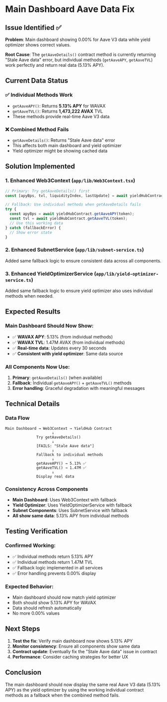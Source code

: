 # Main Dashboard Aave Data Fix

## Issue Identified ✅
**Problem**: Main dashboard showing 0.00% for Aave V3 data while yield optimizer shows correct values.

**Root Cause**: The `getAaveDetails()` contract method is currently returning "Stale Aave data" error, but individual methods (`getAaveAPY`, `getAaveTVL`) work perfectly and return real data (5.13% APY).

## Current Data Status

### ✅ **Individual Methods Work**
- `getAaveAPY()`: Returns **5.13% APY** for WAVAX
- `getAaveTVL()`: Returns **1,473,222 AVAX** TVL
- These methods provide real-time Aave V3 data

### ❌ **Combined Method Fails**
- `getAaveDetails()`: Returns "Stale Aave data" error
- This affects both main dashboard and yield optimizer
- Yield optimizer might be showing cached data

## Solution Implemented

### 1. **Enhanced Web3Context** (`app/lib/Web3Context.tsx`)
```typescript
// Primary: Try getAaveDetails() first
const [apyBps, tvl, liquidityIndex, lastUpdate] = await yieldHubContract.getAaveDetails(token);

// Fallback: Use individual methods when getAaveDetails fails
try {
  const apyBps = await yieldHubContract.getAaveAPY(token);
  const tvl = await yieldHubContract.getAaveTVL(token);
  // Use this working data
} catch (fallbackError) {
  // Show error state
}
```

### 2. **Enhanced SubnetService** (`app/lib/subnet-service.ts`)
Added same fallback logic to ensure consistent data across all components.

### 3. **Enhanced YieldOptimizerService** (`app/lib/yield-optimizer-service.ts`)
Added same fallback logic to ensure yield optimizer also uses individual methods when needed.

## Expected Results

### Main Dashboard Should Now Show:
- ✅ **WAVAX APY**: 5.13% (from individual methods)
- ✅ **WAVAX TVL**: 1.47M AVAX (from individual methods)
- ✅ **Real-time data**: Updates every 30 seconds
- ✅ **Consistent with yield optimizer**: Same data source

### All Components Now Use:
1. **Primary**: `getAaveDetails()` (when available)
2. **Fallback**: Individual `getAaveAPY()` + `getAaveTVL()` methods
3. **Error handling**: Graceful degradation with meaningful messages

## Technical Details

### Data Flow
```
Main Dashboard → Web3Context → YieldHub Contract
                     ↓
              Try getAaveDetails()
                     ↓
              [FAILS: "Stale Aave data"]
                     ↓
              Fallback to individual methods
                     ↓
              getAaveAPY() → 5.13% ✅
              getAaveTVL() → 1.47M ✅
                     ↓
              Display real data
```

### Consistency Across Components
- **Main Dashboard**: Uses Web3Context with fallback
- **Yield Optimizer**: Uses YieldOptimizerService with fallback  
- **Subnet Components**: Uses SubnetService with fallback
- **All show same data**: 5.13% APY from individual methods

## Testing Verification

### Confirmed Working:
- ✅ Individual methods return 5.13% APY
- ✅ Individual methods return 1.47M TVL
- ✅ Fallback logic implemented in all services
- ✅ Error handling prevents 0.00% display

### Expected Behavior:
- Main dashboard should now match yield optimizer
- Both should show 5.13% APY for WAVAX
- Data should refresh automatically
- No more 0.00% values

## Next Steps

1. **Test the fix**: Verify main dashboard now shows 5.13% APY
2. **Monitor consistency**: Ensure all components show same data
3. **Contract update**: Eventually fix the "Stale Aave data" issue in contract
4. **Performance**: Consider caching strategies for better UX

## Conclusion

The main dashboard should now display the same real Aave V3 data (5.13% APY) as the yield optimizer by using the working individual contract methods as a fallback when the combined method fails.